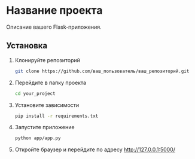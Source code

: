 # Название проекта

Описание вашего Flask-приложения.

## Установка

1. Клонируйте репозиторий
    ```bash
    git clone https://github.com/ваш_пользователь/ваш_репозиторий.git
    ```

2. Перейдите в папку проекта
    ```bash
    cd your_project
    ```

3. Установите зависимости
    ```bash
    pip install -r requirements.txt
    ```

4. Запустите приложение
    ```bash
    python app/app.py
    ```

5. Откройте браузер и перейдите по адресу http://127.0.0.1:5000/
